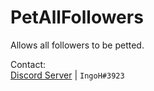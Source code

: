 # PetAllFollowers

Allows all followers to be petted.

Contact:  
[Discord Server](https://discord.gg/9Xqvb8Cszg) | `IngoH#3923`